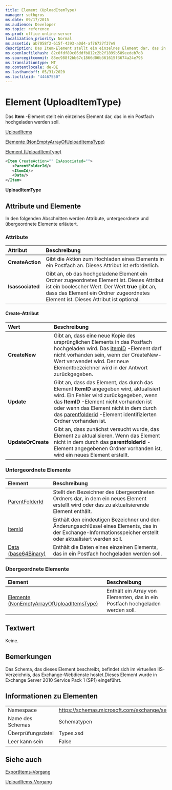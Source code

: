 ```yaml
---
title: Element (UploadItemType)
manager: sethgros
ms.date: 09/17/2015
ms.audience: Developer
ms.topic: reference
ms.prod: office-online-server
localization_priority: Normal
ms.assetid: ab7058f2-615f-4393-a0d4-af76727f37e9
description: Das Item-Element stellt ein einzelnes Element dar, das in ein Postfach hochgeladen werden soll.
ms.openlocfilehash: 82c0fdf89c06ddfb812c2b2f1899b589eedeb7d8
ms.sourcegitcommit: 88ec988f2bb67c1866d06b361615f3674a24e795
ms.translationtype: MT
ms.contentlocale: de-DE
ms.lasthandoff: 05/31/2020
ms.locfileid: "44467550"
---
```

# <a name="item-uploaditemtype"></a>Element (UploadItemType)

Das **Item** -Element stellt ein einzelnes Element dar, das in ein Postfach hochgeladen werden soll. 
  
[UploadItems](uploaditems.md)
  
[Elemente (NonEmptyArrayOfUploadItemsType)](items-nonemptyarrayofuploaditemstype.md)
  
[Element (UploadItemType)](item-uploaditemtype.md)
  
```XML
<Item CreateAction="" IsAssociated="">
   <ParentFolderId/>
   <ItemId/>
   <Data/>
</Item>
```

 **UploadItemType**
## <a name="attributes-and-elements"></a>Attribute und Elemente

In den folgenden Abschnitten werden Attribute, untergeordnete und übergeordnete Elemente erläutert.
  
### <a name="attributes"></a>Attribute

|**Attribut**|**Beschreibung**|
|:-----|:-----|
|**CreateAction** <br/> |Gibt die Aktion zum Hochladen eines Elements in ein Postfach an. Dieses Attribut ist erforderlich.  <br/> |
|**Isassociated** <br/> |Gibt an, ob das hochgeladene Element ein Ordner zugeordnetes Element ist. Dieses Attribut ist ein boolescher Wert. Der Wert **true** gibt an, dass das Element ein Ordner zugeordnetes Element ist. Dieses Attribut ist optional.  <br/> |
   
#### <a name="createaction-attribute"></a>Create-Attribut

|**Wert**|**Beschreibung**|
|:-----|:-----|
|**CreateNew** <br/> |Gibt an, dass eine neue Kopie des ursprünglichen Elements in das Postfach hochgeladen wird. Das [ItemID](itemid.md) -Element darf nicht vorhanden sein, wenn der CreateNew-Wert verwendet wird. Der neue Elementbezeichner wird in der Antwort zurückgegeben.  <br/> |
|**Update** <br/> |Gibt an, dass das Element, das durch das Element **ItemID** angegeben wird, aktualisiert wird. Ein Fehler wird zurückgegeben, wenn das **ItemID** -Element nicht vorhanden ist oder wenn das Element nicht in dem durch das [parentfolderid](parentfolderid.md) -Element identifizierten Ordner vorhanden ist.  <br/> |
|**UpdateOrCreate** <br/> |Gibt an, dass zunächst versucht wurde, das Element zu aktualisieren. Wenn das Element nicht in dem durch das **parentfolderid** -Element angegebenen Ordner vorhanden ist, wird ein neues Element erstellt.  <br/> |
   
### <a name="child-elements"></a>Untergeordnete Elemente

|**Element**|**Beschreibung**|
|:-----|:-----|
|[ParentFolderId](parentfolderid.md) <br/> |Stellt den Bezeichner des übergeordneten Ordners dar, in dem ein neues Element erstellt wird oder das zu aktualisierende Element enthält.  <br/> |
|[ItemId](itemid.md) <br/> |Enthält den eindeutigen Bezeichner und den Änderungsschlüssel eines Elements, das in der Exchange-Informationsspeicher erstellt oder aktualisiert werden soll.  <br/> |
|[Data (base64Binary)](data-base64binary.md) <br/> |Enthält die Daten eines einzelnen Elements, das in ein Postfach hochgeladen werden soll.  <br/> |
   
### <a name="parent-elements"></a>Übergeordnete Elemente

|**Element**|**Beschreibung**|
|:-----|:-----|
|[Elemente (NonEmptyArrayOfUploadItemsType)](items-nonemptyarrayofuploaditemstype.md) <br/> |Enthält ein Array von Elementen, das in ein Postfach hochgeladen werden soll.  <br/> |
   
## <a name="text-value"></a>Textwert

Keine.
  
## <a name="remarks"></a>Bemerkungen

Das Schema, das dieses Element beschreibt, befindet sich im virtuellen IIS-Verzeichnis, das Exchange-Webdienste hostet.Dieses Element wurde in Exchange Server 2010 Service Pack 1 (SP1) eingeführt.
  
## <a name="element-information"></a>Informationen zu Elementen

|||
|:-----|:-----|
|Namespace  <br/> |https://schemas.microsoft.com/exchange/services/2006/types  <br/> |
|Name des Schemas  <br/> |Schematypen  <br/> |
|Überprüfungsdatei  <br/> |Types.xsd  <br/> |
|Leer kann sein  <br/> |False  <br/> |
   
## <a name="see-also"></a>Siehe auch



[ExportItems-Vorgang](exportitems-operation.md)
  
[UploadItems-Vorgang](uploaditems-operation.md)

